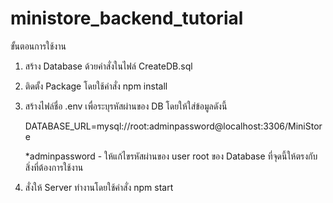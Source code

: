 # ministore_backend_tutorial

ขั้นตอนการใช้งาน
1. สร้าง Database ด้วยคำสั่งในไฟล์ CreateDB.sql
2. ติดตั้ง Package โดยใช้คำสั่ง npm install
3. สร้างไฟล์ชื่อ .env เพื่อระบุรหัสผ่านของ DB โดยให้ใส่ข้อมูลดังนี้

   DATABASE_URL=mysql://root:adminpassword@localhost:3306/MiniStore

   *adminpassword - ให้แก้ไขรหัสผ่านของ user root ของ Database ที่จุดนี้ให้ตรงกับสิ่งที่ต้องการใช้งาน
   
5. สั่งให้ Server ทำงานโดยใช้คำสั่ง npm start
